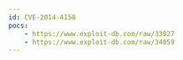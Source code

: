 ```yaml
---
id: CVE-2014-4158
pocs:
    - https://www.exploit-db.com/raw/33027
    - https://www.exploit-db.com/raw/34059
---
```

